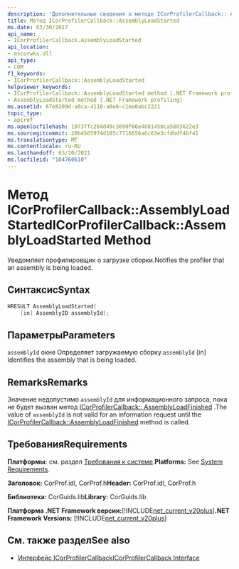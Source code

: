 ```yaml
---
description: 'Дополнительные сведения о методе ICorProfilerCallback:: Ассемблилоадстартед'
title: Метод ICorProfilerCallback::AssemblyLoadStarted
ms.date: 03/30/2017
api_name:
- ICorProfilerCallback.AssemblyLoadStarted
api_location:
- mscorwks.dll
api_type:
- COM
f1_keywords:
- ICorProfilerCallback::AssemblyLoadStarted
helpviewer_keywords:
- ICorProfilerCallback::AssemblyLoadStarted method [.NET Framework profiling]
- AssemblyLoadStarted method [.NET Framework profiling]
ms.assetid: 67e8209d-a0ca-4118-a6e6-c1ee0abc2221
topic_type:
- apiref
ms.openlocfilehash: 19737fc284d49c3690f66e4881450ca5803622e3
ms.sourcegitcommit: 20b4565974d185c7716656a6c63e3cfdbdf4bf41
ms.translationtype: MT
ms.contentlocale: ru-RU
ms.lasthandoff: 03/20/2021
ms.locfileid: "104760610"
---
```

# <a name="icorprofilercallbackassemblyloadstarted-method"></a><span data-ttu-id="9a169-103">Метод ICorProfilerCallback::AssemblyLoadStarted</span><span class="sxs-lookup"><span data-stu-id="9a169-103">ICorProfilerCallback::AssemblyLoadStarted Method</span></span>

<span data-ttu-id="9a169-104">Уведомляет профилировщик о загрузке сборки.</span><span class="sxs-lookup"><span data-stu-id="9a169-104">Notifies the profiler that an assembly is being loaded.</span></span>  
  
## <a name="syntax"></a><span data-ttu-id="9a169-105">Синтаксис</span><span class="sxs-lookup"><span data-stu-id="9a169-105">Syntax</span></span>  
  
```cpp  
HRESULT AssemblyLoadStarted(  
    [in] AssemblyID assemblyId);  
```  
  
## <a name="parameters"></a><span data-ttu-id="9a169-106">Параметры</span><span class="sxs-lookup"><span data-stu-id="9a169-106">Parameters</span></span>

<span data-ttu-id="9a169-107">`assemblyId` окне Определяет загружаемую сборку.</span><span class="sxs-lookup"><span data-stu-id="9a169-107">`assemblyId` [in] Identifies the assembly that is being loaded.</span></span>

## <a name="remarks"></a><span data-ttu-id="9a169-108">Remarks</span><span class="sxs-lookup"><span data-stu-id="9a169-108">Remarks</span></span>  

 <span data-ttu-id="9a169-109">Значение недопустимо `assemblyId` для информационного запроса, пока не будет вызван метод [ICorProfilerCallback:: AssemblyLoadFinished](icorprofilercallback-assemblyloadfinished-method.md) .</span><span class="sxs-lookup"><span data-stu-id="9a169-109">The value of `assemblyId` is not valid for an information request until the [ICorProfilerCallback::AssemblyLoadFinished](icorprofilercallback-assemblyloadfinished-method.md) method is called.</span></span>  
  
## <a name="requirements"></a><span data-ttu-id="9a169-110">Требования</span><span class="sxs-lookup"><span data-stu-id="9a169-110">Requirements</span></span>  

 <span data-ttu-id="9a169-111">**Платформы:** см. раздел [Требования к системе](../../get-started/system-requirements.md).</span><span class="sxs-lookup"><span data-stu-id="9a169-111">**Platforms:** See [System Requirements](../../get-started/system-requirements.md).</span></span>  
  
 <span data-ttu-id="9a169-112">**Заголовок:** CorProf.idl, CorProf.h</span><span class="sxs-lookup"><span data-stu-id="9a169-112">**Header:** CorProf.idl, CorProf.h</span></span>  
  
 <span data-ttu-id="9a169-113">**Библиотека:** CorGuids.lib</span><span class="sxs-lookup"><span data-stu-id="9a169-113">**Library:** CorGuids.lib</span></span>  
  
 <span data-ttu-id="9a169-114">**Платформа .NET Framework версии:**[!INCLUDE[net_current_v20plus](../../../../includes/net-current-v20plus-md.md)]</span><span class="sxs-lookup"><span data-stu-id="9a169-114">**.NET Framework Versions:** [!INCLUDE[net_current_v20plus](../../../../includes/net-current-v20plus-md.md)]</span></span>  
  
## <a name="see-also"></a><span data-ttu-id="9a169-115">См. также раздел</span><span class="sxs-lookup"><span data-stu-id="9a169-115">See also</span></span>

- [<span data-ttu-id="9a169-116">Интерфейс ICorProfilerCallback</span><span class="sxs-lookup"><span data-stu-id="9a169-116">ICorProfilerCallback Interface</span></span>](icorprofilercallback-interface.md)
